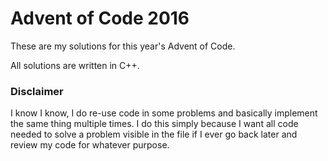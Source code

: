 # Advent of Code 2016

These are my solutions for this year's Advent of Code.

All solutions are written in C++.



### Disclaimer

I know I know, I do re-use code in some problems and basically implement the same thing multiple times. I do this simply because I want all code needed to solve a problem visible in the file if I ever go back later and review my code for whatever purpose.
